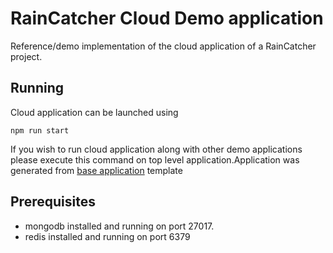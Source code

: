# RainCatcher Cloud Demo application

Reference/demo implementation of the cloud application of a RainCatcher project.

## Running 

Cloud application can be launched using 

    npm run start

If you wish to run cloud application along with other demo applications please execute this command on top level application.Application was generated from [base application](../../examples/base) template

## Prerequisites

- mongodb installed and running on port 27017.
- redis installed and running on port 6379

